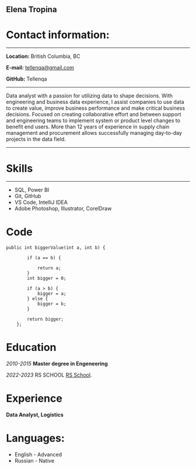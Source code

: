## Elena Tropina 


# Contact information:
****

**Location:**  British Columbia, BC

**E-mail:**    tellenqa@gmail.com

**GitHub:**    Tellenqa

---------------------     ----------------------
Data analyst with a passion for utilizing data to shape decisions. With engineering and business data experience, I assist companies to use data to create value, improve business performance and make critical business decisions. Focused on creating collaborative effort and between support and engineering teams to implement system or product level changes to benefit end users. More than 12 years of experience in supply chain management and procurement allows successfully managing day-to-day projects in the data field.

---------------------------------------------------
# Skills
****

* SQL, Power BI
* Git, GitHub
* VS Code, IntelliJ IDEA
* Adobe Photoshop, Illustrator, CorelDraw

# Code 

```
public int biggerValue(int a, int b) {

        if (a == b) {

            return a;
        }
        int bigger = 0;

        if (a > b) {
            bigger = a;
        } else {
            bigger = b;
        }

        return bigger;
    };
```
# Education

_2010-2015_
**Master degree in Engeneering**

_2022-2023_
RS SCHOOL [RS School](https://rs.school/).

# Experience

**Data Analyst, Logistics**

# Languages:

* English   - Advanced 
* Russian   - Native